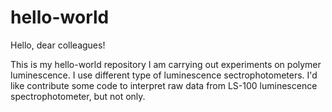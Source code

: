 # hello-world
Hello, dear colleagues!

This is my hello-world repository
I am carrying out experiments on polymer luminescence.
I use different type of luminescence sectrophotometers.
I'd like contribute some code to interpret raw data from LS-100 luminescence spectrophotometer, but not only.

